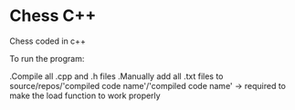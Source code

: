 # Chess C++
Chess coded in c++

To run the program:

.Compile all .cpp and .h files
.Manually add all .txt files to source/repos/'compiled code name'/'compiled code name' -> required to make the load function to work properly
